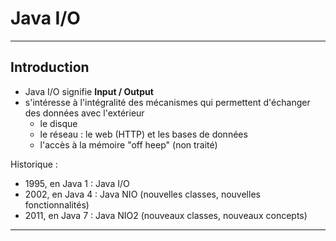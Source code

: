 # Java I/O

----

## Introduction

- Java I/O signifie **Input / Output**
- s'intéresse à l'intégralité des mécanismes qui permettent d'échanger des données avec l'extérieur
    - le disque
    - le réseau : le web (HTTP) et les bases de données
    - l'accès à la mémoire "off heep" (non traité)

Historique :
- 1995, en Java 1 : Java I/O
- 2002, en Java 4 : Java NIO (nouvelles classes, nouvelles fonctionnalités)
- 2011, en Java 7 : Java NIO2 (nouveaux classes, nouveaux concepts)

----

